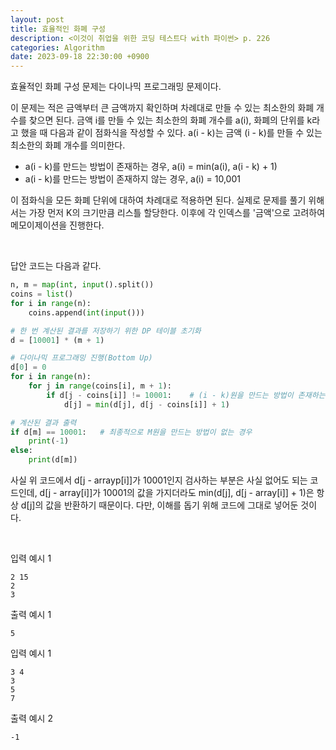 ```yaml
---
layout: post
title: 효율적인 화폐 구성
description: <이것이 취업을 위한 코딩 테스트다 with 파이썬> p. 226
categories: Algorithm
date: 2023-09-18 22:30:00 +0900
---
```

효율적인 화폐 구성 문제는 다이나믹 프로그래밍 문제이다.

이 문제는 적은 금액부터 큰 금액까지 확인하며 차례대로 만들 수 있는 최소한의 화폐 개수를 찾으면 된다. 금액 i를 만들 수 있는 최소한의 화폐 개수를 a(i), 화폐의 단위를 k라고 했을 때 다음과 같이 점화식을 작성할 수 있다. a(i - k)는 금액 (i - k)를 만들 수 있는 최소한의 화폐 개수를 의미한다.

* a(i - k)를 만드는 방법이 존재하는 경우, a(i) = min(a(i), a(i - k) + 1)
* a(i - k)를 만드는 방법이 존재하지 않는 경우, a(i) = 10,001

이 점화식을 모든 화폐 단위에 대하여 차례대로 적용하면 된다. 실제로 문제를 풀기 위해서는 가장 먼저 K의 크기만큼 리스틀 할당한다. 이후에 각 인덱스를 '금액'으로 고려하여 메모이제이션을 진행한다.

<br>

답안 코드는 다음과 같다.

```python
n, m = map(int, input().split())
coins = list()
for i in range(n):
    coins.append(int(input()))

# 한 번 계산된 결과를 저장하기 위한 DP 테이블 초기화
d = [10001] * (m + 1)

# 다이나믹 프로그래밍 진행(Bottom Up)
d[0] = 0
for i in range(n):
    for j in range(coins[i], m + 1):
        if d[j - coins[i]] != 10001:    # (i - k)원을 만드는 방법이 존재하는 경우
            d[j] = min(d[j], d[j - coins[i]] + 1)

# 계산된 결과 출력
if d[m] == 10001:   # 최종적으로 M원을 만드는 방법이 없는 경우
    print(-1)
else:
    print(d[m])
```

사실 위 코드에서 d[j - arrayp[i]]가 10001인지 검사하는 부분은 사실 없어도 되는 코드인데, d[j - array[i]]가 10001의 값을 가지더라도 min(d[j], d[j - array[i]] + 1)은 항상 d[j]의 값을 반환하기 때문이다. 다만, 이해를 돕기 위해 코드에 그대로 넣어둔 것이다.

<br>

입력 예시 1

```
2 15
2
3
```

출력 예시 1

```
5
```

입력 예시 1

```
3 4
3
5
7
```

출력 예시 2

```
-1
```